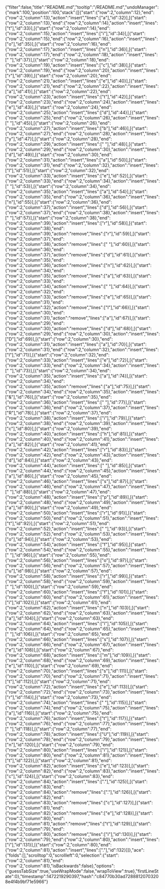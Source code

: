 {"filter":false,"title":"README.md","tooltip":"/README.md","undoManager":{"mark":100,"position":100,"stack":[[{"start":{"row":2,"column":12},"end":{"row":2,"column":13},"action":"insert","lines":["a"],"id":32}],[{"start":{"row":2,"column":13},"end":{"row":2,"column":14},"action":"insert","lines":["t"],"id":33}],[{"start":{"row":2,"column":14},"end":{"row":2,"column":15},"action":"insert","lines":["i"],"id":34}],[{"start":{"row":2,"column":15},"end":{"row":2,"column":16},"action":"insert","lines":["o"],"id":35}],[{"start":{"row":2,"column":16},"end":{"row":2,"column":17},"action":"insert","lines":["n"],"id":36}],[{"start":{"row":2,"column":17},"end":{"row":2,"column":18},"action":"insert","lines":[" "],"id":37}],[{"start":{"row":2,"column":18},"end":{"row":2,"column":19},"action":"insert","lines":["c"],"id":38}],[{"start":{"row":2,"column":19},"end":{"row":2,"column":20},"action":"insert","lines":["r"],"id":39}],[{"start":{"row":2,"column":20},"end":{"row":2,"column":21},"action":"insert","lines":["e"],"id":40}],[{"start":{"row":2,"column":21},"end":{"row":2,"column":22},"action":"insert","lines":["a"],"id":41}],[{"start":{"row":2,"column":22},"end":{"row":2,"column":23},"action":"insert","lines":["t"],"id":42}],[{"start":{"row":2,"column":23},"end":{"row":2,"column":24},"action":"insert","lines":["e"],"id":43}],[{"start":{"row":2,"column":24},"end":{"row":2,"column":25},"action":"insert","lines":["d"],"id":44}],[{"start":{"row":2,"column":25},"end":{"row":2,"column":26},"action":"insert","lines":[" "],"id":45}],[{"start":{"row":2,"column":26},"end":{"row":2,"column":27},"action":"insert","lines":["b"],"id":46}],[{"start":{"row":2,"column":27},"end":{"row":2,"column":28},"action":"insert","lines":["y"],"id":47}],[{"start":{"row":2,"column":28},"end":{"row":2,"column":29},"action":"insert","lines":[" "],"id":48}],[{"start":{"row":2,"column":29},"end":{"row":2,"column":30},"action":"insert","lines":["d"],"id":49}],[{"start":{"row":2,"column":30},"end":{"row":2,"column":31},"action":"insert","lines":["a"],"id":50}],[{"start":{"row":2,"column":31},"end":{"row":2,"column":32},"action":"insert","lines":["l"],"id":51}],[{"start":{"row":2,"column":32},"end":{"row":2,"column":33},"action":"insert","lines":["e"],"id":52}],[{"start":{"row":2,"column":33},"end":{"row":2,"column":34},"action":"insert","lines":[" "],"id":53}],[{"start":{"row":2,"column":34},"end":{"row":2,"column":35},"action":"insert","lines":["a"],"id":54}],[{"start":{"row":2,"column":35},"end":{"row":2,"column":36},"action":"insert","lines":["n"],"id":55}],[{"start":{"row":2,"column":36},"end":{"row":2,"column":37},"action":"insert","lines":["d"],"id":56}],[{"start":{"row":2,"column":37},"end":{"row":2,"column":38},"action":"insert","lines":[" "],"id":57}],[{"start":{"row":2,"column":38},"end":{"row":2,"column":39},"action":"insert","lines":["r"],"id":58}],[{"start":{"row":2,"column":38},"end":{"row":2,"column":39},"action":"remove","lines":["r"],"id":59}],[{"start":{"row":2,"column":37},"end":{"row":2,"column":38},"action":"remove","lines":[" "],"id":60}],[{"start":{"row":2,"column":36},"end":{"row":2,"column":37},"action":"remove","lines":["d"],"id":61}],[{"start":{"row":2,"column":35},"end":{"row":2,"column":36},"action":"remove","lines":["n"],"id":62}],[{"start":{"row":2,"column":34},"end":{"row":2,"column":35},"action":"remove","lines":["a"],"id":63}],[{"start":{"row":2,"column":33},"end":{"row":2,"column":34},"action":"remove","lines":[" "],"id":64}],[{"start":{"row":2,"column":32},"end":{"row":2,"column":33},"action":"remove","lines":["e"],"id":65}],[{"start":{"row":2,"column":31},"end":{"row":2,"column":32},"action":"remove","lines":["l"],"id":66}],[{"start":{"row":2,"column":30},"end":{"row":2,"column":31},"action":"remove","lines":["a"],"id":67}],[{"start":{"row":2,"column":29},"end":{"row":2,"column":30},"action":"remove","lines":["d"],"id":68}],[{"start":{"row":2,"column":29},"end":{"row":2,"column":30},"action":"insert","lines":["D"],"id":69}],[{"start":{"row":2,"column":30},"end":{"row":2,"column":31},"action":"insert","lines":["a"],"id":70}],[{"start":{"row":2,"column":31},"end":{"row":2,"column":32},"action":"insert","lines":["l"],"id":71}],[{"start":{"row":2,"column":32},"end":{"row":2,"column":33},"action":"insert","lines":["e"],"id":72}],[{"start":{"row":2,"column":33},"end":{"row":2,"column":34},"action":"insert","lines":[" "],"id":73}],[{"start":{"row":2,"column":34},"end":{"row":2,"column":35},"action":"insert","lines":["a"],"id":74}],[{"start":{"row":2,"column":34},"end":{"row":2,"column":35},"action":"remove","lines":["a"],"id":75}],[{"start":{"row":2,"column":34},"end":{"row":2,"column":35},"action":"insert","lines":["&"],"id":76}],[{"start":{"row":2,"column":35},"end":{"row":2,"column":36},"action":"insert","lines":[" "],"id":77}],[{"start":{"row":2,"column":36},"end":{"row":2,"column":37},"action":"insert","lines":["R"],"id":78}],[{"start":{"row":2,"column":37},"end":{"row":2,"column":38},"action":"insert","lines":["i"],"id":79}],[{"start":{"row":2,"column":38},"end":{"row":2,"column":39},"action":"insert","lines":["c"],"id":80}],[{"start":{"row":2,"column":39},"end":{"row":2,"column":40},"action":"insert","lines":["h"],"id":81}],[{"start":{"row":2,"column":40},"end":{"row":2,"column":41},"action":"insert","lines":["a"],"id":82}],[{"start":{"row":2,"column":41},"end":{"row":2,"column":42},"action":"insert","lines":["r"],"id":83}],[{"start":{"row":2,"column":42},"end":{"row":2,"column":43},"action":"insert","lines":["d"],"id":84}],[{"start":{"row":2,"column":43},"end":{"row":2,"column":44},"action":"insert","lines":[" "],"id":85}],[{"start":{"row":2,"column":44},"end":{"row":2,"column":45},"action":"insert","lines":["a"],"id":86}],[{"start":{"row":2,"column":45},"end":{"row":2,"column":46},"action":"insert","lines":["s"],"id":87}],[{"start":{"row":2,"column":46},"end":{"row":2,"column":47},"action":"insert","lines":[" "],"id":88}],[{"start":{"row":2,"column":47},"end":{"row":2,"column":48},"action":"insert","lines":["p"],"id":89}],[{"start":{"row":2,"column":48},"end":{"row":2,"column":49},"action":"insert","lines":["a"],"id":90}],[{"start":{"row":2,"column":49},"end":{"row":2,"column":50},"action":"insert","lines":["r"],"id":91}],[{"start":{"row":2,"column":50},"end":{"row":2,"column":51},"action":"insert","lines":["t"],"id":92}],[{"start":{"row":2,"column":51},"end":{"row":2,"column":52},"action":"insert","lines":[" "],"id":93}],[{"start":{"row":2,"column":52},"end":{"row":2,"column":53},"action":"insert","lines":["o"],"id":94}],[{"start":{"row":2,"column":53},"end":{"row":2,"column":54},"action":"insert","lines":["f"],"id":95}],[{"start":{"row":2,"column":54},"end":{"row":2,"column":55},"action":"insert","lines":[" "],"id":96}],[{"start":{"row":2,"column":55},"end":{"row":2,"column":56},"action":"insert","lines":["o"],"id":97}],[{"start":{"row":2,"column":56},"end":{"row":2,"column":57},"action":"insert","lines":["u"],"id":98}],[{"start":{"row":2,"column":57},"end":{"row":2,"column":58},"action":"insert","lines":["r"],"id":99}],[{"start":{"row":2,"column":58},"end":{"row":2,"column":59},"action":"insert","lines":[" "],"id":100}],[{"start":{"row":2,"column":59},"end":{"row":2,"column":60},"action":"insert","lines":["f"],"id":101}],[{"start":{"row":2,"column":60},"end":{"row":2,"column":61},"action":"insert","lines":["i"],"id":102}],[{"start":{"row":2,"column":61},"end":{"row":2,"column":62},"action":"insert","lines":["n"],"id":103}],[{"start":{"row":2,"column":62},"end":{"row":2,"column":63},"action":"insert","lines":["a"],"id":104}],[{"start":{"row":2,"column":63},"end":{"row":2,"column":64},"action":"insert","lines":["l"],"id":105}],[{"start":{"row":2,"column":64},"end":{"row":2,"column":65},"action":"insert","lines":[" "],"id":106}],[{"start":{"row":2,"column":65},"end":{"row":2,"column":66},"action":"insert","lines":["s"],"id":107}],[{"start":{"row":2,"column":66},"end":{"row":2,"column":67},"action":"insert","lines":["e"],"id":108}],[{"start":{"row":2,"column":67},"end":{"row":2,"column":68},"action":"insert","lines":["m"],"id":109}],[{"start":{"row":2,"column":68},"end":{"row":2,"column":69},"action":"insert","lines":["e"],"id":110}],[{"start":{"row":2,"column":69},"end":{"row":2,"column":70},"action":"insert","lines":["s"],"id":111}],[{"start":{"row":2,"column":70},"end":{"row":2,"column":71},"action":"insert","lines":["t"],"id":112}],[{"start":{"row":2,"column":71},"end":{"row":2,"column":72},"action":"insert","lines":["e"],"id":113}],[{"start":{"row":2,"column":72},"end":{"row":2,"column":73},"action":"insert","lines":["r"],"id":114}],[{"start":{"row":2,"column":73},"end":{"row":2,"column":74},"action":"insert","lines":[" "],"id":115}],[{"start":{"row":2,"column":74},"end":{"row":2,"column":75},"action":"insert","lines":["a"],"id":116}],[{"start":{"row":2,"column":75},"end":{"row":2,"column":76},"action":"insert","lines":["t"],"id":117}],[{"start":{"row":2,"column":76},"end":{"row":2,"column":77},"action":"insert","lines":[" "],"id":118}],[{"start":{"row":2,"column":77},"end":{"row":2,"column":78},"action":"insert","lines":["U"],"id":119}],[{"start":{"row":2,"column":78},"end":{"row":2,"column":79},"action":"insert","lines":["n"],"id":120}],[{"start":{"row":2,"column":79},"end":{"row":2,"column":80},"action":"insert","lines":["i"],"id":121}],[{"start":{"row":2,"column":80},"end":{"row":2,"column":81},"action":"insert","lines":["t"],"id":122}],[{"start":{"row":2,"column":81},"end":{"row":2,"column":82},"action":"insert","lines":["e"],"id":123}],[{"start":{"row":2,"column":82},"end":{"row":2,"column":83},"action":"insert","lines":["c"],"id":124}],[{"start":{"row":2,"column":83},"end":{"row":2,"column":84},"action":"insert","lines":["."],"id":125}],[{"start":{"row":2,"column":83},"end":{"row":2,"column":84},"action":"remove","lines":["."],"id":126}],[{"start":{"row":2,"column":82},"end":{"row":2,"column":83},"action":"remove","lines":["c"],"id":127}],[{"start":{"row":2,"column":81},"end":{"row":2,"column":82},"action":"remove","lines":["e"],"id":128}],[{"start":{"row":2,"column":80},"end":{"row":2,"column":81},"action":"remove","lines":["t"],"id":129}],[{"start":{"row":2,"column":79},"end":{"row":2,"column":80},"action":"remove","lines":["i"],"id":130}],[{"start":{"row":2,"column":79},"end":{"row":2,"column":80},"action":"insert","lines":["i"],"id":131}],[{"start":{"row":2,"column":80},"end":{"row":2,"column":81},"action":"insert","lines":["."],"id":132}]]},"ace":{"folds":[],"scrolltop":0,"scrollleft":0,"selection":{"start":{"row":2,"column":81},"end":{"row":2,"column":81},"isBackwards":false},"options":{"guessTabSize":true,"useWrapMode":false,"wrapToView":true},"firstLineState":0},"timestamp":1472219290397,"hash":"c84770b30ad72888120703208e4f4b9bf71e5966"}